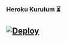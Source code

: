 
### Heroku Kurulum ⏳
[![Deploy](https://www.herokucdn.com/deploy/button.svg)](https://heroku.com/deploy?template=https://github.com/Adamesmer/Derdo)
-
